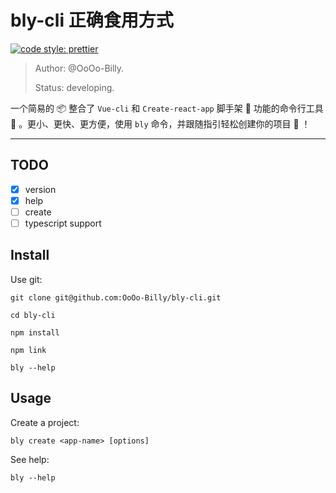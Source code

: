 # bly-cli 正确食用方式

[![code style: prettier](https://img.shields.io/badge/code_style-prettier-ff69b4.svg?style=flat-square)](https://github.com/prettier/prettier)

> Author: @OoOo-Billy.
>
> Status: developing.

一个简易的 📦 整合了 `Vue-cli` 和 `Create-react-app` 脚手架 🔨 功能的命令行工具 🔧 。更小、更快、更方便，使用 `bly` 命令，并跟随指引轻松创建你的项目 👏 ！

---

## TODO

- [x] version
- [x] help
- [ ] create
- [ ] typescript support

## Install

Use git:

```
git clone git@github.com:OoOo-Billy/bly-cli.git

cd bly-cli

npm install

npm link

bly --help
```

<!-- Use npm:
```
npm install -g bly-cli

bly --help
``` -->

## Usage

Create a project:

```
bly create <app-name> [options]
```

See help:

```
bly --help
```

